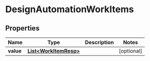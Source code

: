 
# DesignAutomationWorkItems

## Properties
Name | Type | Description | Notes
------------ | ------------- | ------------- | -------------
**value** | [**List&lt;WorkItemResp&gt;**](WorkItemResp.md) |  |  [optional]



